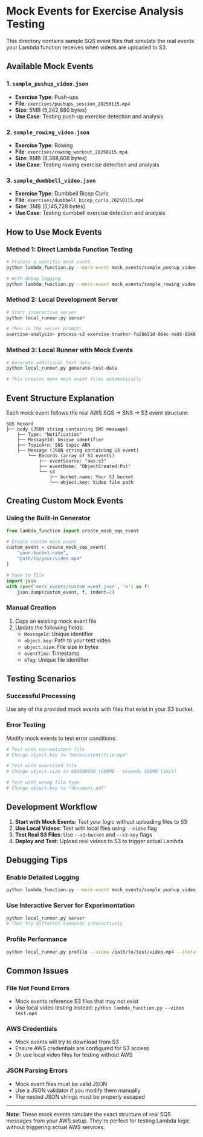# Mock Events for Exercise Analysis Testing

This directory contains sample SQS event files that simulate the real events your Lambda function receives when videos are uploaded to S3.

## Available Mock Events

### 1. `sample_pushup_video.json`
- **Exercise Type**: Push-ups
- **File**: `exercises/pushups_session_20250115.mp4`
- **Size**: 5MB (5,242,880 bytes)
- **Use Case**: Testing push-up exercise detection and analysis

### 2. `sample_rowing_video.json`
- **Exercise Type**: Rowing
- **File**: `exercises/rowing_workout_20250115.mp4`
- **Size**: 8MB (8,388,608 bytes)
- **Use Case**: Testing rowing exercise detection and analysis

### 3. `sample_dumbbell_video.json`
- **Exercise Type**: Dumbbell Bicep Curls
- **File**: `exercises/dumbbell_bicep_curls_20250115.mp4`
- **Size**: 3MB (3,145,728 bytes)
- **Use Case**: Testing dumbbell exercise detection and analysis

## How to Use Mock Events

### Method 1: Direct Lambda Function Testing
```bash
# Process a specific mock event
python lambda_function.py --mock-event mock_events/sample_pushup_video.json

# With debug logging
python lambda_function.py --mock-event mock_events/sample_rowing_video.json --debug
```

### Method 2: Local Development Server
```bash
# Start interactive server
python local_runner.py server

# Then in the server prompt:
exercise-analysis> process-s3 exercise-tracker-fa20651d-064c-4a95-8540-edfe2af691cd exercises/pushups_session_20250115.mp4
```

### Method 3: Local Runner with Mock Events
```bash
# Generate additional test data
python local_runner.py generate-test-data

# This creates more mock event files automatically
```

## Event Structure Explanation

Each mock event follows the real AWS SQS → SNS → S3 event structure:

```
SQS Record
├── body (JSON string containing SNS message)
    ├── Type: "Notification"
    ├── MessageId: Unique identifier
    ├── TopicArn: SNS topic ARN
    ├── Message (JSON string containing S3 event)
        └── Records (array of S3 events)
            ├── eventSource: "aws:s3"
            ├── eventName: "ObjectCreated:Put"
            └── s3
                ├── bucket.name: Your S3 bucket
                └── object.key: Video file path
```

## Creating Custom Mock Events

### Using the Built-in Generator
```python
from lambda_function import create_mock_sqs_event

# Create custom mock event
custom_event = create_mock_sqs_event(
    "your-bucket-name",
    "path/to/your/video.mp4"
)

# Save to file
import json
with open('mock_events/custom_event.json', 'w') as f:
    json.dump(custom_event, f, indent=2)
```

### Manual Creation
1. Copy an existing mock event file
2. Update the following fields:
   - `MessageId`: Unique identifier
   - `object.key`: Path to your test video
   - `object.size`: File size in bytes
   - `eventTime`: Timestamp
   - `eTag`: Unique file identifier

## Testing Scenarios

### Successful Processing
Use any of the provided mock events with files that exist in your S3 bucket.

### Error Testing
Modify mock events to test error conditions:

```bash
# Test with non-existent file
# Change object.key to "nonexistent/file.mp4"

# Test with oversized file
# Change object.size to 600000000 (600MB - exceeds 500MB limit)

# Test with wrong file type
# Change object.key to "document.pdf"
```

## Development Workflow

1. **Start with Mock Events**: Test your logic without uploading files to S3
2. **Use Local Videos**: Test with local files using `--video` flag
3. **Test Real S3 Files**: Use `--s3-bucket` and `--s3-key` flags
4. **Deploy and Test**: Upload real videos to S3 to trigger actual Lambda

## Debugging Tips

### Enable Detailed Logging
```bash
python lambda_function.py --mock-event mock_events/sample_pushup_video.json --debug
```

### Use Interactive Server for Experimentation
```bash
python local_runner.py server
# Then try different commands interactively
```

### Profile Performance
```bash
python local_runner.py profile --video /path/to/test/video.mp4 --iterations 3
```

## Common Issues

### File Not Found Errors
- Mock events reference S3 files that may not exist
- Use local video testing instead: `python lambda_function.py --video test.mp4`

### AWS Credentials
- Mock events will try to download from S3
- Ensure AWS credentials are configured for S3 access
- Or use local video files for testing without AWS

### JSON Parsing Errors
- Mock event files must be valid JSON
- Use a JSON validator if you modify them manually
- The nested JSON strings must be properly escaped

---

**Note**: These mock events simulate the exact structure of real SQS messages from your AWS setup. They're perfect for testing Lambda logic without triggering actual AWS services. 